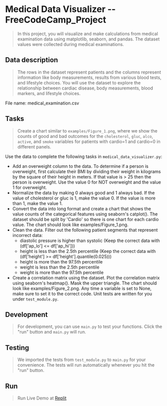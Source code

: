 # Medical Data Visualizer  --FreeCodeCamp_Project

> In this project, you will visualize and make calculations from medical examination data using matplotlib, seaborn, and pandas. The dataset values were collected during medical examinations.

## Data description
> The rows in the dataset represent patients and the columns represent information like body measurements, results from various blood tests, and lifestyle choices. You will use the dataset to explore the relationship between cardiac disease, body measurements, blood markers, and lifestyle choices.

File name: medical_examination.csv

## Tasks
> Create a chart similar to `examples/Figure_1.png`, where we show the counts of good and bad outcomes for the `cholesterol`, `gluc`, `alco`, `active`, and `smoke` variables for patients with cardio=1 and cardio=0 in different panels.

Use the data to complete the following tasks in `medical_data_visualizer.py`:
  * Add an overweight column to the data. To determine if a person is overweight, first calculate their BMI by dividing their weight in kilograms by the square of their height in meters. If that value is > 25 then the person is overweight. Use the value 0 for NOT overweight and the value 1 for overweight.
  * Normalize the data by making 0 always good and 1 always bad. If the value of cholesterol or gluc is 1, make the value 0. If the value is more than 1, make the value 1.
  * Convert the data into long format and create a chart that shows the value counts of the categorical features using seaborn's catplot(). The dataset should be split by 'Cardio' so there is one chart for each cardio value. The chart should look like examples/Figure_1.png.
  * Clean the data. Filter out the following patient segments that represent incorrect data:
      * diastolic pressure is higher than systolic (Keep the correct data with (df['ap_lo'] <= df['ap_hi']))
      * height is less than the 2.5th percentile (Keep the correct data with (df['height'] >= df['height'].quantile(0.025)))
      * height is more than the 97.5th percentile
      * weight is less than the 2.5th percentile
      * weight is more than the 97.5th percentile
  * Create a correlation matrix using the dataset. Plot the correlation matrix using seaborn's heatmap(). Mask the upper triangle. The chart should look like examples/Figure_2.png.
Any time a variable is set to None, make sure to set it to the correct code.
Unit tests are written for you under `test_module.py`.

## Development
> For development, you can use `main.py` to test your functions. Click the "run" button and `main.py` will run.

## Testing
> We imported the tests from `test_module.py` to `main.py` for your convenience. The tests will run automatically whenever you hit the "run" button.

## Run
> Run Live Demo at [Replit](https://replit.com/@RiteshRavichand/boilerplate-medical-data-visualizer#main.py "Live Demo")


